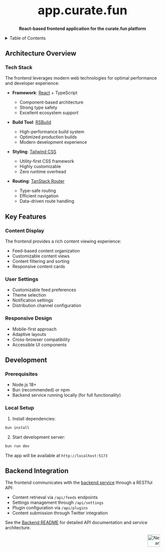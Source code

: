 <!-- markdownlint-disable MD014 -->
<!-- markdownlint-disable MD033 -->
<!-- markdownlint-disable MD041 -->
<!-- markdownlint-disable MD029 -->

<div align="center">

<h1 style="font-size: 2.5rem; font-weight: bold;">app.curate.fun</h1>

  <p>
    <strong>React-based frontend application for the curate.fun platform</strong>
  </p>

</div>

<details>
  <summary>Table of Contents</summary>

- [Architecture Overview](#architecture-overview)
  - [Tech Stack](#tech-stack)
  - [Application Structure](#application-structure)
- [Key Features](#key-features)
  - [Content Display](#content-display)
  - [User Settings](#user-settings)
  - [Responsive Design](#responsive-design)
- [Development](#development)
  - [Prerequisites](#prerequisites)
  - [Local Setup](#local-setup)
- [Backend Integration](#backend-integration)

</details>

## Architecture Overview

### Tech Stack

The frontend leverages modern web technologies for optimal performance and developer experience:

- **Framework**: [React](https://reactjs.org) + TypeScript

  - Component-based architecture
  - Strong type safety
  - Excellent ecosystem support

- **Build Tool**: [RSBuild](https://rsbuild.dev/)

  - High-performance build system
  - Optimized production builds
  - Modern development experience

- **Styling**: [Tailwind CSS](https://tailwindcss.com)

  - Utility-first CSS framework
  - Highly customizable
  - Zero runtime overhead

- **Routing**: [TanStack Router](https://tanstack.com/router)
  - Type-safe routing
  - Efficient navigation
  - Data-driven route handling

## Key Features

### Content Display

The frontend provides a rich content viewing experience:

- Feed-based content organization
- Customizable content views
- Content filtering and sorting
- Responsive content cards

### User Settings

- Customizable feed preferences
- Theme selection
- Notification settings
- Distribution channel configuration

### Responsive Design

- Mobile-first approach
- Adaptive layouts
- Cross-browser compatibility
- Accessible UI components

## Development

### Prerequisites

- Node.js 18+
- Bun (recommended) or npm
- Backend service running locally (for full functionality)

### Local Setup

1. Install dependencies:

```bash
bun install
```

2. Start development server:

```bash
bun run dev
```

The app will be available at `http://localhost:5173`

## Backend Integration

The frontend communicates with the [backend service](../api/README.md) through a RESTful API:

- Content retrieval via `/api/feeds` endpoints
- Settings management through `/api/settings`
- Plugin configuration via `/api/plugins`
- Content submission through Twitter integration

See the [Backend README](../api/README.md) for detailed API documentation and service architecture.

<div align="right">
<a href="https://nearbuilders.org" target="_blank">
<img
  src="https://builders.mypinata.cloud/ipfs/QmWt1Nm47rypXFEamgeuadkvZendaUvAkcgJ3vtYf1rBFj"
  alt="Near Builders"
  height="40"
/>
</a>
</div>
